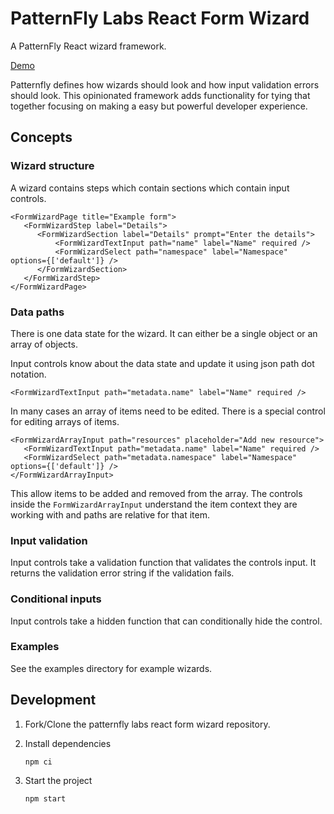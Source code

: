# PatternFly Labs React Form Wizard

A PatternFly React wizard framework.

[Demo](https://patternfly-labs.github.io/react-form-wizard/)

Patternfly defines how wizards should look and how input validation errors should look. This opinionated framework adds functionality for tying that together focusing on making a easy but powerful developer experience.

## Concepts

### Wizard structure

A wizard contains steps which contain sections which contain input controls.

```
<FormWizardPage title="Example form">
   <FormWizardStep label="Details">
      <FormWizardSection label="Details" prompt="Enter the details">
          <FormWizardTextInput path="name" label="Name" required />
          <FormWizardSelect path="namespace" label="Namespace" options={['default']} />
      </FormWizardSection>
   </FormWizardStep>
</FormWizardPage>
```

### Data paths

There is one data state for the wizard. It can either be a single object or an array of objects.

Input controls know about the data state and update it using json path dot notation.

```
<FormWizardTextInput path="metadata.name" label="Name" required />
```

In many cases an array of items need to be edited.
There is a special control for editing arrays of items.

```
<FormWizardArrayInput path="resources" placeholder="Add new resource">
   <FormWizardTextInput path="metadata.name" label="Name" required />
   <FormWizardSelect path="metadata.namespace" label="Namespace" options={['default']} />
</FormWizardArrayInput>
```

This allow items to be added and removed from the array.
The controls inside the `FormWizardArrayInput` understand the item context they are working with and paths are relative for that item.

### Input validation

Input controls take a validation function that validates the controls input. It returns the validation error string if the validation fails.

### Conditional inputs

Input controls take a hidden function that can conditionally hide the control.

### Examples

See the examples directory for example wizards.

## Development

1. Fork/Clone the patternfly labs react form wizard repository.

1. Install dependencies

   ```
   npm ci
   ```

1. Start the project

   ```
   npm start
   ```
